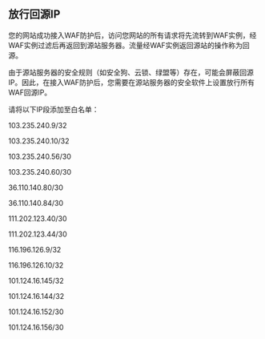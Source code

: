 ## **放行回源IP**

  您的网站成功接入WAF防护后，访问您网站的所有请求将先流转到WAF实例，经WAF实例过滤后再返回到源站服务器。流量经WAF实例返回源站的操作称为回源。

  由于源站服务器的安全规则（如安全狗、云锁、绿盟等）存在，可能会屏蔽回源IP。因此，在接入WAF防护后，您需要在源站服务器的安全软件上设置放行所有WAF回源IP。

  请将以下IP段添加至白名单：

103.235.240.9/32   

103.235.240.10/32 

103.235.240.56/30  

103.235.240.60/30  

36.110.140.80/30  

36.110.140.84/30  

111.202.123.40/30  

111.202.123.44/30

116.196.126.9/32 

116.196.126.10/32  

101.124.16.145/32  

101.124.16.144/32

101.124.16.152/30 

101.124.16.156/30 